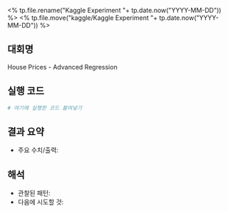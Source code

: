 <% tp.file.rename("Kaggle Experiment "+ tp.date.now("YYYY-MM-DD")) %>
<% tp.file.move("kaggle/Kaggle Experiment "+ tp.date.now("YYYY-MM-DD")) %>
## 대회명
House Prices - Advanced Regression

## 실행 코드
```python
# 여기에 실행한 코드 붙여넣기
```
## 결과 요약
- 주요 수치/출력:
## 해석
- 관찰된 패턴:
- 다음에 시도할 것:
 